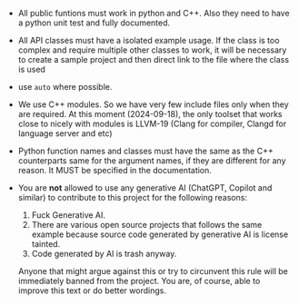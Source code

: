 * All public funtions must work in python and C++. Also they need to have
  a python unit test and fully documented.
* All API classes must have a isolated example usage. If the class is too
  complex and require multiple other classes to work, it will be necessary to
  create a sample project and then direct link to the file where the class is
  used
* use `auto` where possible.
* We use C++ modules. So we have very few include files only when they are
  required.
  At this moment (2024-09-18), the only toolset that works close to nicely with
  modules is LLVM-19 (Clang for compiler, Clangd for language server and etc)
* Python function names and classes must have the same as the C++ counterparts
  same for the argument names, if they are different for any reason. It MUST be
  specified in the documentation.
* You are **not** allowed to use any generative AI (ChatGPT, Copilot and
  similar) to contribute to this project for the following reasons:
    1. Fuck Generative AI.
    2. There are various open source projects that follows the same example
       because source code generated by generative AI is license tainted.
    3. Code generated by AI is trash anyway.

  Anyone that might argue against this or try to circunvent this rule will be
  immediately banned from the project. You are, of course, able to improve this
  text or do better wordings.
